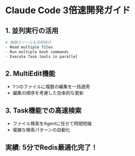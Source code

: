 # Claude Code 3倍速開発ガイド

## 1. 並列実行の活用
```bash
# 複数のツールを同時実行
- Read multiple files
- Run multiple bash commands
- Execute Task tools in parallel
```

## 2. MultiEdit機能
- 1つのファイルに複数の編集を一括適用
- 編集の順序を考慮した効率的な更新

## 3. Task機能での高速検索
- ファイル検索をAgentに任せて時間短縮
- 複雑な検索パターンの自動化

## 実績: 5分でRedis最適化完了！